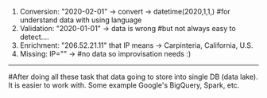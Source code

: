 1. Conversion:
"2020-02-01" -> convert -> datetime(2020,1,1,) #for understand data with using language
2. Validation:
"2020-01-01" -> data is wrong #but not always easy to detect....
3. Enrichment:
"206.52.21.11" that IP means -> Carpinteria, California, U.S.
4. Missing:
IP="" -> #no data so improvisation needs :)

------------
#After doing all these task that data going to store into single DB (data lake). It is easier to work with. Some example Google's BigQuery, Spark, etc.
